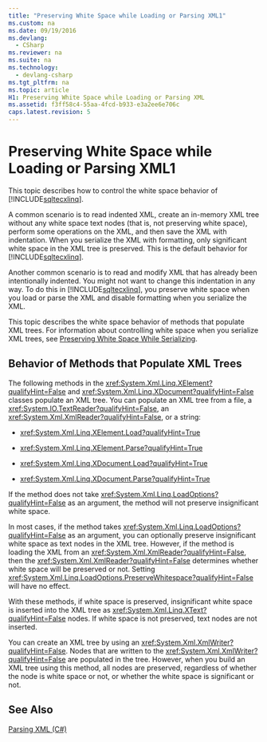 ```yaml
---
title: "Preserving White Space while Loading or Parsing XML1"
ms.custom: na
ms.date: 09/19/2016
ms.devlang: 
  - CSharp
ms.reviewer: na
ms.suite: na
ms.technology: 
  - devlang-csharp
ms.tgt_pltfrm: na
ms.topic: article
H1: Preserving White Space while Loading or Parsing XML
ms.assetid: f3ff58c4-55aa-4fcd-b933-e3a2ee6e706c
caps.latest.revision: 5
---
```

# Preserving White Space while Loading or Parsing XML1
This topic describes how to control the white space behavior of [!INCLUDE[sqltecxlinq](../vs140/includes/sqltecxlinq_md.md)].  
  
 A common scenario is to read indented XML, create an in-memory XML tree without any white space text nodes (that is, not preserving white space), perform some operations on the XML, and then save the XML with indentation. When you serialize the XML with formatting, only significant white space in the XML tree is preserved. This is the default behavior for [!INCLUDE[sqltecxlinq](../vs140/includes/sqltecxlinq_md.md)].  
  
 Another common scenario is to read and modify XML that has already been intentionally indented. You might not want to change this indentation in any way. To do this in [!INCLUDE[sqltecxlinq](../vs140/includes/sqltecxlinq_md.md)], you preserve white space when you load or parse the XML and disable formatting when you serialize the XML.  
  
 This topic describes the white space behavior of methods that populate XML trees. For information about controlling white space when you serialize XML trees, see [Preserving White Space While Serializing](../Topic/Preserving%20White%20Space%20While%20Serializing3.md).  
  
## Behavior of Methods that Populate XML Trees  
 The following methods in the <xref:System.Xml.Linq.XElement?qualifyHint=False> and <xref:System.Xml.Linq.XDocument?qualifyHint=False> classes populate an XML tree. You can populate an XML tree from a file, a <xref:System.IO.TextReader?qualifyHint=False>, an <xref:System.Xml.XmlReader?qualifyHint=False>, or a string:  
  
-   <xref:System.Xml.Linq.XElement.Load?qualifyHint=True>  
  
-   <xref:System.Xml.Linq.XElement.Parse?qualifyHint=True>  
  
-   <xref:System.Xml.Linq.XDocument.Load?qualifyHint=True>  
  
-   <xref:System.Xml.Linq.XDocument.Parse?qualifyHint=True>  
  
 If the method does not take <xref:System.Xml.Linq.LoadOptions?qualifyHint=False> as an argument, the method will not preserve insignificant white space.  
  
 In most cases, if the method takes <xref:System.Xml.Linq.LoadOptions?qualifyHint=False> as an argument, you can optionally preserve insignificant white space as text nodes in the XML tree. However, if the method is loading the XML from an <xref:System.Xml.XmlReader?qualifyHint=False>, then the <xref:System.Xml.XmlReader?qualifyHint=False> determines whether white space will be preserved or not. Setting <xref:System.Xml.Linq.LoadOptions.PreserveWhitespace?qualifyHint=False> will have no effect.  
  
 With these methods, if white space is preserved, insignificant white space is inserted into the XML tree as <xref:System.Xml.Linq.XText?qualifyHint=False> nodes. If white space is not preserved, text nodes are not inserted.  
  
 You can create an XML tree by using an <xref:System.Xml.XmlWriter?qualifyHint=False>. Nodes that are written to the <xref:System.Xml.XmlWriter?qualifyHint=False> are populated in the tree. However, when you build an XML tree using this method, all nodes are preserved, regardless of whether the node is white space or not, or whether the white space is significant or not.  
  
## See Also  
 [Parsing XML (C#)](../vs140/Parsing-XML--C#-.md)